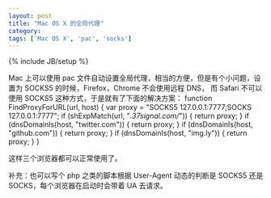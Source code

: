 ```yaml
---
layout: post
title: "Mac OS X 的全局代理"
category: 
tags: ['Mac OS X', 'pac', 'socks']
---
```

{% include JB/setup %}

Mac 上可以使用 pac 文件自动设置全局代理，相当的方便，但是有个小问题，设置为 SOCKS5 的时候，Firefox，Chrome 不会使用远程 DNS， 而 Safari 不可以使用 SOCKS5 这种方式，于是就有了下面的解决方案：
	function FindProxyForURL(url, host) 
	{
    	var proxy = "SOCKS5 127.0.0.1:7777;SOCKS 127.0.0.1:7777";
    	if (shExpMatch(url, "*.37signal.com/*")) { return proxy; }
    	if (dnsDomainIs(host, "twitter.com")) { return proxy; }
    	if (dnsDomainIs(host, "github.com")) { return proxy; }
    	if (dnsDomainIs(host, "img.ly")) { return proxy; }
	}
	
这样三个浏览器都可以正常使用了。

补充：也可以写个 php 之类的脚本根据 User-Agent 动态的判断是 SOCKS5 还是 SOCKS，每个浏览器在启动时会带着 UA 去请求。